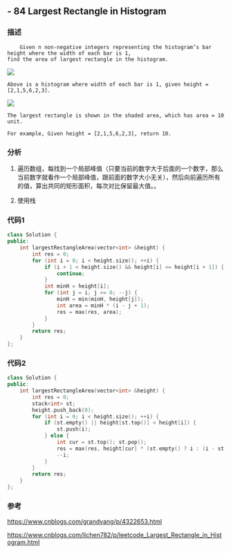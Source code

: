## - 84 Largest Rectangle in Histogram

### 描述
```
    Given n non-negative integers representing the histogram’s bar height where the width of each bar is 1,
find the area of largest rectangle in the histogram.
```

![](https://img2018.cnblogs.com/blog/391947/201905/391947-20190527234324820-35463424.png)

```
Above is a histogram where width of each bar is 1, given height = [2,1,5,6,2,3].
```

![](https://img2018.cnblogs.com/blog/391947/201905/391947-20190527234338918-926009270.png)

```
The largest rectangle is shown in the shaded area, which has area = 10 unit.

For example, Given height = [2,1,5,6,2,3], return 10.
```

### 分析

1. 遍历数组，每找到一个局部峰值（只要当前的数字大于后面的一个数字，那么当前数字就看作一个局部峰值，跟前面的数字大小无关），然后向前遍历所有的值，算出共同的矩形面积，每次对比保留最大值。。

2. 使用栈

### 代码1
```C++
class Solution {
public:
    int largestRectangleArea(vector<int> &height) {
        int res = 0;
        for (int i = 0; i < height.size(); ++i) {
            if (i + 1 < height.size() && height[i] <= height[i + 1]) {
                continue;
            }
            int minH = height[i];
            for (int j = i; j >= 0; --j) {
                minH = min(minH, height[j]);
                int area = minH * (i - j + 1);
                res = max(res, area);
            }
        }
        return res;
    }
};
```

### 代码2
```C++
class Solution {
public:
    int largestRectangleArea(vector<int> &height) {
        int res = 0;
        stack<int> st;
        height.push_back(0);
        for (int i = 0; i < height.size(); ++i) {
            if (st.empty() || height[st.top()] < height[i]) {
                st.push(i);
            } else {
                int cur = st.top(); st.pop();
                res = max(res, height[cur] * (st.empty() ? i : (i - st.top() - 1)));
                --i;
            }     
        }
        return res;
    }
};
```

### 参考

https://www.cnblogs.com/grandyang/p/4322653.html

https://www.cnblogs.com/lichen782/p/leetcode_Largest_Rectangle_in_Histogram.html

